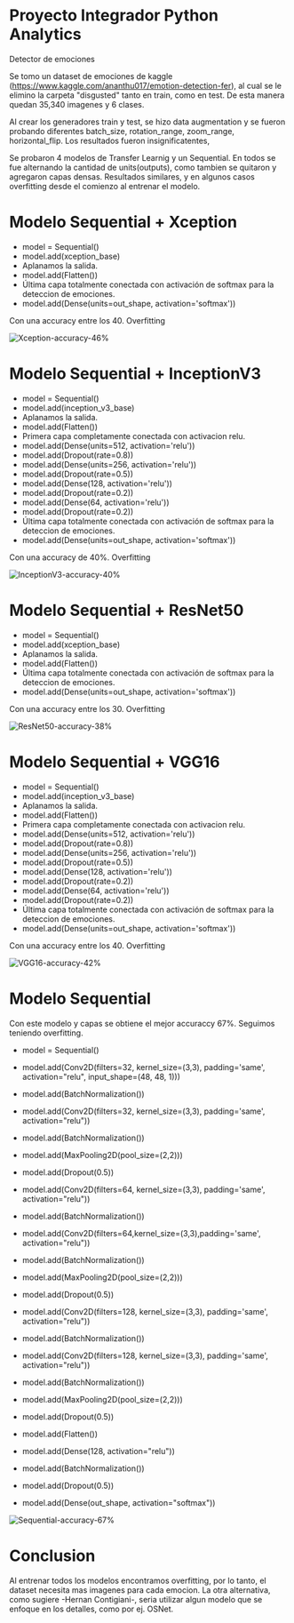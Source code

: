 # Proyecto Integrador Python Analytics

Detector de emociones

Se tomo un dataset de emociones de kaggle (https://www.kaggle.com/ananthu017/emotion-detection-fer), al cual se le elimino la carpeta "disgusted" tanto en train, como en test.
De esta manera quedan 35,340 imagenes y 6 clases.

Al crear los generadores train y test, se hizo data augmentation y se fueron probando diferentes batch_size, rotation_range, zoom_range, horizontal_flip. 
Los resultados fueron insignificatentes,

Se probaron 4 modelos de Transfer Learnig y un Sequential.
En todos se fue alternando la cantidad de units(outputs), como tambien se quitaron y agregaron capas densas.
Resultados similares, y en algunos casos overfitting desde el comienzo al entrenar el modelo.

# Modelo Sequential + Xception

- model = Sequential()
- model.add(xception_base)
- Aplanamos la salida.
- model.add(Flatten()) 
- Última capa totalmente conectada con activación de softmax para la deteccion de emociones.
- model.add(Dense(units=out_shape, activation='softmax'))

Con una accuracy entre los 40. Overfitting

![Xception-accuracy-46%](https://user-images.githubusercontent.com/67808305/154382274-4edae351-1ce9-429c-b5e4-823a995f0711.jpg)

# Modelo Sequential + InceptionV3

- model = Sequential()
- model.add(inception_v3_base)
- Aplanamos la salida.
- model.add(Flatten())
- Primera capa completamente conectada con activacion relu.
- model.add(Dense(units=512, activation='relu'))
- model.add(Dropout(rate=0.8))
- model.add(Dense(units=256, activation='relu'))
- model.add(Dropout(rate=0.5))
- model.add(Dense(128, activation='relu'))
- model.add(Dropout(rate=0.2))
- model.add(Dense(64, activation='relu'))
- model.add(Dropout(rate=0.2))
- Última capa totalmente conectada con activación de softmax para la deteccion de emociones.
- model.add(Dense(units=out_shape, activation='softmax'))

Con una accuracy de 40%. Overfitting

![InceptionV3-accuracy-40%](https://user-images.githubusercontent.com/67808305/154382407-dea41e15-3bfb-44e5-8bc3-fb776f7f4202.jpg)

# Modelo Sequential + ResNet50

- model = Sequential()
- model.add(xception_base)
- Aplanamos la salida.
- model.add(Flatten()) 
- Última capa totalmente conectada con activación de softmax para la deteccion de emociones.
- model.add(Dense(units=out_shape, activation='softmax'))

Con una accuracy entre los 30. Overfitting

![ResNet50-accuracy-38%](https://user-images.githubusercontent.com/67808305/154382422-3ef0ca47-9636-4c43-b224-305b21c1090b.jpg)

# Modelo Sequential + VGG16

- model = Sequential()
- model.add(inception_v3_base)
- Aplanamos la salida.
- model.add(Flatten())
- Primera capa completamente conectada con activacion relu.
- model.add(Dense(units=512, activation='relu'))
- model.add(Dropout(rate=0.8))
- model.add(Dense(units=256, activation='relu'))
- model.add(Dropout(rate=0.5))
- model.add(Dense(128, activation='relu'))
- model.add(Dropout(rate=0.2))
- model.add(Dense(64, activation='relu'))
- model.add(Dropout(rate=0.2))
- Última capa totalmente conectada con activación de softmax para la deteccion de emociones.
- model.add(Dense(units=out_shape, activation='softmax'))

Con una accuracy entre los 40. Overfitting

![VGG16-accuracy-42%](https://user-images.githubusercontent.com/67808305/154382448-11af6af3-e8b1-4096-85d6-398fd8c1b681.jpg)

# Modelo Sequential

Con este modelo y capas se obtiene el mejor accuraccy 67%.
Seguimos teniendo overfitting.

- model = Sequential()
- model.add(Conv2D(filters=32, kernel_size=(3,3), padding='same', activation="relu", input_shape=(48, 48, 1)))
- model.add(BatchNormalization())
- model.add(Conv2D(filters=32, kernel_size=(3,3), padding='same', activation="relu"))
- model.add(BatchNormalization())
- model.add(MaxPooling2D(pool_size=(2,2)))
- model.add(Dropout(0.5))
- model.add(Conv2D(filters=64, kernel_size=(3,3), padding='same', activation="relu"))
- model.add(BatchNormalization())
- model.add(Conv2D(filters=64,kernel_size=(3,3),padding='same', activation="relu"))
- model.add(BatchNormalization())
- model.add(MaxPooling2D(pool_size=(2,2)))
- model.add(Dropout(0.5))
- model.add(Conv2D(filters=128, kernel_size=(3,3), padding='same', activation="relu"))
- model.add(BatchNormalization())
- model.add(Conv2D(filters=128, kernel_size=(3,3), padding='same', activation="relu"))
- model.add(BatchNormalization())
- model.add(MaxPooling2D(pool_size=(2,2)))
- model.add(Dropout(0.5))

- model.add(Flatten())
- model.add(Dense(128, activation="relu"))
- model.add(BatchNormalization())
- model.add(Dropout(0.5))

- model.add(Dense(out_shape, activation="softmax"))

![Sequential-accuracy-67%](https://user-images.githubusercontent.com/67808305/154388262-2af1613d-65bd-4340-b580-0ad8a7d7df83.jpg)


# Conclusion

Al entrenar todos los modelos encontramos overfitting, por lo tanto, el dataset necesita mas imagenes para cada emocion.
La otra alternativa, como sugiere -Hernan Contigiani-, seria utilizar algun modelo que se enfoque en los detalles, como por ej. OSNet.



 
